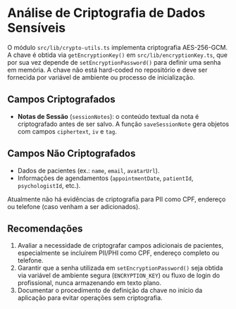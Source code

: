 # Análise de Criptografia de Dados Sensíveis

O módulo `src/lib/crypto-utils.ts` implementa criptografia AES-256-GCM. A chave é obtida via `getEncryptionKey()` em `src/lib/encryptionKey.ts`, que por sua vez depende de `setEncryptionPassword()` para definir uma senha em memória. A chave não está hard-coded no repositório e deve ser fornecida por variável de ambiente ou processo de inicialização.

## Campos Criptografados

- **Notas de Sessão** (`sessionNotes`): o conteúdo textual da nota é criptografado antes de ser salvo. A função `saveSessionNote` gera objetos com campos `ciphertext`, `iv` e `tag`.

## Campos Não Criptografados

- Dados de pacientes (ex.: `name`, `email`, `avatarUrl`).
- Informações de agendamentos (`appointmentDate`, `patientId`, `psychologistId`, etc.).

Atualmente não há evidências de criptografia para PII como CPF, endereço ou telefone (caso venham a ser adicionados).

## Recomendações

1. Avaliar a necessidade de criptografar campos adicionais de pacientes, especialmente se incluírem PII/PHI como CPF, endereço completo ou telefone.
2. Garantir que a senha utilizada em `setEncryptionPassword()` seja obtida via variável de ambiente segura (`ENCRYPTION_KEY`) ou fluxo de login do profissional, nunca armazenando em texto plano.
3. Documentar o procedimento de definição da chave no início da aplicação para evitar operações sem criptografia.
